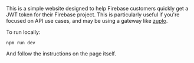 This is a simple website designed to help Firebase customers quickly get a JWT token for their Firebase project. This is particularly useful if you're focused on API use cases, and may be using a gateway like [zuplo](zuplo.com).

To run locally:

```
npm run dev
```

And follow the instructions on the page itself.

